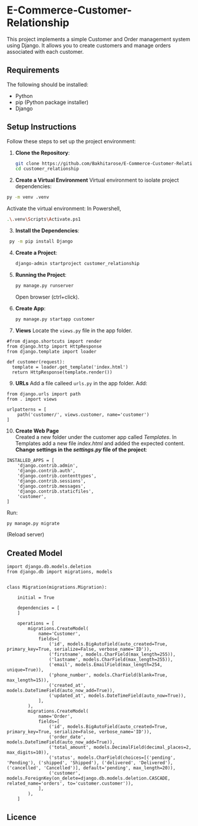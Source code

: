# E-Commerce-Customer-Relationship 

This project implements a simple Customer and Order management system using Django. It allows you to create customers and manage orders associated with each customer.  

## Requirements  

 The following should be installed:

- Python  
- pip (Python package installer)  
- Django   

## Setup Instructions  

Follow these steps to set up the project environment:  

1. **Clone the Repository**:  

   ```bash  
   git clone https://github.com/Bakhitarose/E-Commerce-Customer-Relationship.git
   cd customer_relationship

 2. **Create a Virtual Environment**
Virtual environment to isolate project dependencies:

```bash
py -m venv .venv
```

Activate the virtual environment:
In Powershell,
 ```bash
 .\.venv\Scripts\Activate.ps1
```

3. **Install the Dependencies**:
```bash
 py -m pip install Django
```

4. **Create a Project**:
   ```bash
   django-admin startproject customer_relationship
   ```
   
5. **Running the Project**:
   ```bash
   py manage.py runserver
   ```
   Open browser (ctrl+click).
   
7. **Create App**:
   ```bash
   py manage.py startapp customer
   ```

8. **Views**
Locate the `views.py` file in the app folder.
```
#from django.shortcuts import render
from django.http import HttpResponse
from django.template import loader

def customer(request):
  template = loader.get_template('index.html')
  return HttpResponse(template.render())
```

9. **URLs**
Add a file calleed `urls.py` in the app folder.
Add:
```
from django.urls import path
from . import views

urlpatterns = [
    path('customer/', views.customer, name='customer')
]
```

10. **Create Web Page**  
Created a new folder under the customer app called _Templates_.
In Templates add a new file _index.html_ and added the expected content.
**Change settings in the _settings.py_ file of the project**:
```
INSTALLED_APPS = [
    'django.contrib.admin',
    'django.contrib.auth',
    'django.contrib.contenttypes',
    'django.contrib.sessions',
    'django.contrib.messages',
    'django.contrib.staticfiles',
    'customer',
]
```
Run:
```bash
py manage.py migrate
```
(Reload server)

## Created Model
```
import django.db.models.deletion
from django.db import migrations, models


class Migration(migrations.Migration):

    initial = True

    dependencies = [
    ]

    operations = [
        migrations.CreateModel(
            name='Customer',
            fields=[
                ('id', models.BigAutoField(auto_created=True, primary_key=True, serialize=False, verbose_name='ID')),
                ('firstname', models.CharField(max_length=255)),
                ('lastname', models.CharField(max_length=255)),
                ('email', models.EmailField(max_length=254, unique=True)),
                ('phone_number', models.CharField(blank=True, max_length=15)),
                ('created_at', models.DateTimeField(auto_now_add=True)),
                ('updated_at', models.DateTimeField(auto_now=True)),
            ],
        ),
        migrations.CreateModel(
            name='Order',
            fields=[
                ('id', models.BigAutoField(auto_created=True, primary_key=True, serialize=False, verbose_name='ID')),
                ('order_date', models.DateTimeField(auto_now_add=True)),
                ('total_amount', models.DecimalField(decimal_places=2, max_digits=10)),
                ('status', models.CharField(choices=[('pending', 'Pending'), ('shipped', 'Shipped'), ('delivered', 'Delivered'), ('cancelled', 'Cancelled')], default='pending', max_length=20)),
                ('customer', models.ForeignKey(on_delete=django.db.models.deletion.CASCADE, related_name='orders', to='customer.customer')),
            ],
        ),
    ]
```

## Licence
